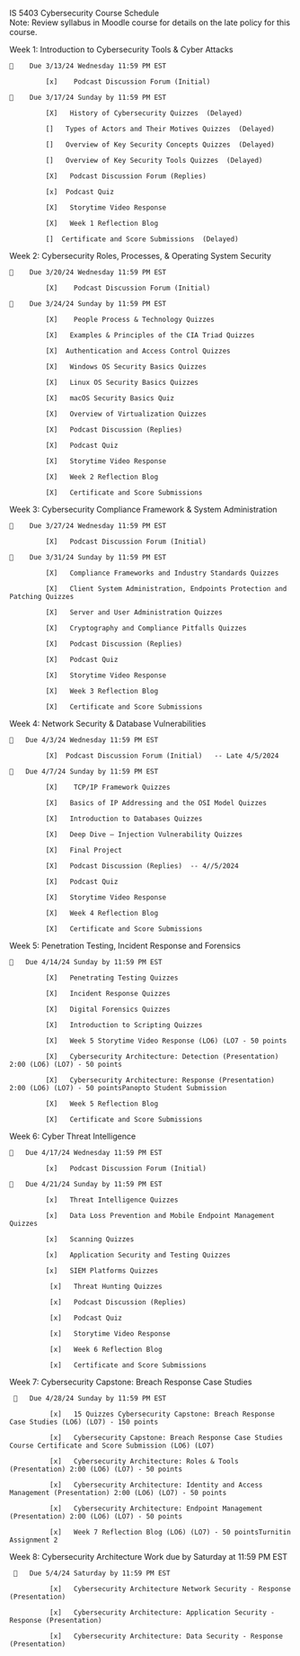 ﻿
IS 5403 Cybersecurity Course Schedule  
Note: Review syllabus in Moodle course for details on the late policy for this course.  


Week 1: Introduction to Cybersecurity Tools & Cyber Attacks  



        Due 3/13/24 Wednesday 11:59 PM EST  
    
             [x]    Podcast Discussion Forum (Initial)  
    
        Due 3/17/24 Sunday by 11:59 PM EST  
    
             [X]   History of Cybersecurity Quizzes  (Delayed)
    
             []   Types of Actors and Their Motives Quizzes  (Delayed)
    
             []   Overview of Key Security Concepts Quizzes  (Delayed)
    
             []   Overview of Key Security Tools Quizzes  (Delayed)
    
             [X]   Podcast Discussion Forum (Replies)  
    
             [x]  Podcast Quiz  
    
             [X]   Storytime Video Response  
    
             [X]   Week 1 Reflection Blog   
    
             []  Certificate and Score Submissions  (Delayed)



Week 2: Cybersecurity Roles, Processes, & Operating System Security  



        Due 3/20/24 Wednesday 11:59 PM EST  
    
             [X]    Podcast Discussion Forum (Initial)  
    
        Due 3/24/24 Sunday by 11:59 PM EST  
    
             [X]    People Process & Technology Quizzes  
    
             [X]   Examples & Principles of the CIA Triad Quizzes   
    
             [X]  Authentication and Access Control Quizzes  
    
             [X]   Windows OS Security Basics Quizzes  
    
             [X]   Linux OS Security Basics Quizzes  
    
             [X]   macOS Security Basics Quiz  
    
             [X]   Overview of Virtualization Quizzes  
    
             [X]   Podcast Discussion (Replies)  
    
             [X]   Podcast Quiz   
    
             [X]   Storytime Video Response   
    
             [X]   Week 2 Reflection Blog   
    
             [X]   Certificate and Score Submissions  



Week 3: Cybersecurity Compliance Framework & System Administration  



        Due 3/27/24 Wednesday 11:59 PM EST  
    
             [X]   Podcast Discussion Forum (Initial)   
    
        Due 3/31/24 Sunday by 11:59 PM EST  
    
             [X]   Compliance Frameworks and Industry Standards Quizzes  
    
             [X]   Client System Administration, Endpoints Protection and Patching Quizzes  
    
             [X]   Server and User Administration Quizzes  

             [X]   Cryptography and Compliance Pitfalls Quizzes  
    
             [X]   Podcast Discussion (Replies)  
    
             [X]   Podcast Quiz   
    
             [X]   Storytime Video Response   
    
             [X]   Week 3 Reflection Blog   
    
             [X]   Certificate and Score Submissions  



Week 4: Network Security & Database Vulnerabilities  



       Due 4/3/24 Wednesday 11:59 PM EST  
    
             [X]  Podcast Discussion Forum (Initial)   -- Late 4/5/2024
    
       Due 4/7/24 Sunday by 11:59 PM EST  
    
             [X]    TCP/IP Framework Quizzes  
    
             [X]   Basics of IP Addressing and the OSI Model Quizzes   
    
             [X]   Introduction to Databases Quizzes  
    
             [X]   Deep Dive – Injection Vulnerability Quizzes  
    
             [X]   Final Project   
    
             [X]   Podcast Discussion (Replies)  -- 4//5/2024
    
             [X]   Podcast Quiz   
    
             [X]   Storytime Video Response   
    
             [X]   Week 4 Reflection Blog  
    
             [X]   Certificate and Score Submissions  



Week 5: Penetration Testing, Incident Response and Forensics  

    
       Due 4/14/24 Sunday by 11:59 PM EST  
    
             [X]   Penetrating Testing Quizzes  
    
             [X]   Incident Response Quizzes  
    
             [X]   Digital Forensics Quizzes   
    
             [X]   Introduction to Scripting Quizzes  
    
             [X]   Week 5 Storytime Video Response (LO6) (LO7 - 50 points
    
             [X]   Cybersecurity Architecture: Detection (Presentation) 2:00 (LO6) (LO7) - 50 points 
    
             [X]   Cybersecurity Architecture: Response (Presentation) 2:00 (LO6) (LO7) - 50 pointsPanopto Student Submission
    
             [X]   Week 5 Reflection Blog   
    
             [X]   Certificate and Score Submissions  



Week 6: Cyber Threat Intelligence  



       Due 4/17/24 Wednesday 11:59 PM EST  
    
             [x]   Podcast Discussion Forum (Initial)  
    
       Due 4/21/24 Sunday by 11:59 PM EST  
    
             [x]   Threat Intelligence Quizzes  
    
             [x]   Data Loss Prevention and Mobile Endpoint Management Quizzes  
    
             [x]   Scanning Quizzes  
    
             [x]   Application Security and Testing Quizzes  
    
             [x]   SIEM Platforms Quizzes  

              [x]   Threat Hunting Quizzes  
    
              [x]   Podcast Discussion (Replies)  
    
              [x]   Podcast Quiz   
    
              [x]   Storytime Video Response  
    
              [x]   Week 6 Reflection Blog   
    
              [x]   Certificate and Score Submissions  



Week 7: Cybersecurity Capstone: Breach Response Case Studies  



        Due 4/28/24 Sunday by 11:59 PM EST   
    
              [x]   15 Quizzes Cybersecurity Capstone: Breach Response Case Studies (LO6) (LO7) - 150 points
    
              [x]   Cybersecurity Capstone: Breach Response Case Studies Course Certificate and Score Submission (LO6) (LO7)   
    
              [x]   Cybersecurity Architecture: Roles & Tools (Presentation) 2:00 (LO6) (LO7) - 50 points
    
              [x]   Cybersecurity Architecture: Identity and Access Management (Presentation) 2:00 (LO6) (LO7) - 50 points
    
              [x]   Cybersecurity Architecture: Endpoint Management (Presentation) 2:00 (LO6) (LO7) - 50 points

              [x]   Week 7 Reflection Blog (LO6) (LO7) - 50 pointsTurnitin Assignment 2



Week 8:  Cybersecurity Architecture Work due by Saturday at 11:59 PM EST  


        Due 5/4/24 Saturday by 11:59 PM EST 
    
              [x]   Cybersecurity Architecture Network Security - Response (Presentation)   
    
              [x]   Cybersecurity Architecture: Application Security - Response (Presentation)   
    
              [x]   Cybersecurity Architecture: Data Security - Response (Presentation)   



  

